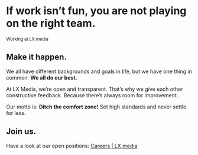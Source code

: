 # If work isn’t fun, you are not playing on the right team.
<sub>Working at LX media<sub>


## Make it happen.
We all have different backgrounds and goals in life, but we have one thing in common: **We all do our best.**

At LX Media, we’re open and transparent. That’s why we give each other constructive feedback. Because there’s always room for improvement..

Our motto is: **Ditch the comfort zone!** Set high standards and never settle for less.

## Join us.
Have a look at our open positions: [Careers | LX media](https://lx-media.at/en/careers/)

